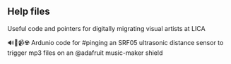 ## Help files

Useful code and pointers for digitally migrating visual artists at LICA

🔊🔌📹☢️
Ardunio code for #pinging an SRF05 ultrasonic distance sensor to trigger mp3 files on an @adafruit music-maker shield



